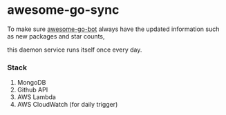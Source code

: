 # awesome-go-sync

To make sure [awesome-go-bot](github.com/samirkape/awesome-go-bot) always have the updated information such as new packages and star counts, 

this daemon service runs itself once every day.


### Stack

1. MongoDB
2. Github API
3. AWS Lambda
4. AWS CloudWatch (for daily trigger)
